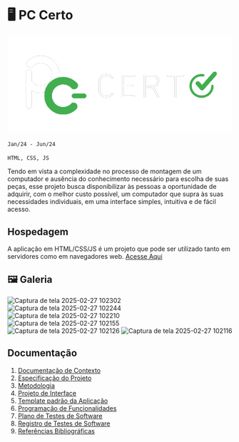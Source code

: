 # 🖥️ PC Certo

<img src="https://github.com/ICEI-PUC-Minas-PMV-ADS/pmv-ads-2024-1-e1-proj-web-t4-pc-certo/blob/main/documentos/img/logo.png">

`Jan/24 - Jun/24`

`HTML, CSS, JS`

Tendo em vista a complexidade no processo de montagem de um computador e ausência do conhecimento necessário para escolha de suas peças, esse projeto busca disponibilizar às pessoas a oportunidade de adquirir, com o melhor custo possível, um computador que supra às suas necessidades individuais, em uma interface simples, intuitiva e de fácil acesso.

## Hospedagem

A aplicação em HTML/CSS/JS é um projeto que pode ser utilizado tanto em servidores como em navegadores web. [Acesse Aqui](https://lcstoti.github.io/PC-Certo/src/Paginainicial.html)
## 🖼️ Galeria

![Captura de tela 2025-02-27 102302](https://github.com/user-attachments/assets/57ca2d9c-fedc-4fac-856a-46c1070b82fb)
![Captura de tela 2025-02-27 102244](https://github.com/user-attachments/assets/cf2e033d-6875-4145-b3ad-695016dc217c)
![Captura de tela 2025-02-27 102210](https://github.com/user-attachments/assets/ecfdd988-e9f1-4fc3-82c2-1f518b27f096)
![Captura de tela 2025-02-27 102155](https://github.com/user-attachments/assets/66a9286c-be27-42ec-9670-3ca950e5cee8)
![Captura de tela 2025-02-27 102126](https://github.com/user-attachments/assets/b1557839-9298-478a-b7b5-5691d18822b3)
![Captura de tela 2025-02-27 102116](https://github.com/user-attachments/assets/06e35bf9-aa02-4de3-9506-177f925e0b79)

## Documentação

<ol>
<li><a href="docs/01-Documentação de Contexto.md"> Documentação de Contexto</a></li>
<li><a href="docs/02-Especificação do Projeto.md"> Especificação do Projeto</a></li>
<li><a href="docs/03-Metodologia.md"> Metodologia</a></li>
<li><a href="docs/04-Projeto de Interface.md"> Projeto de Interface</a></li>
<li><a href="docs/05-Template padrão da Aplicação.md"> Template padrão da Aplicação</a></li>
<li><a href="docs/06-Programação de Funcionalidades.md"> Programação de Funcionalidades</a></li>
<li><a href="docs/07-Plano de Testes de Software.md"> Plano de Testes de Software</a></li>
<li><a href="docs/08-Registro de Testes de Software.md"> Registro de Testes de Software</a></li>
<li><a href="docs/09-Referências Bibliográficas.md"> Referências Bibliográficas</a></li>
</ol>
